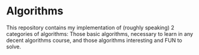 # Algorithms
This repository contains my implementation of (roughly speaking) 2 categories of algorithms: Those basic algorithms, necessary to learn in any decent algorithms course, and those algorithms interesting and FUN to solve.